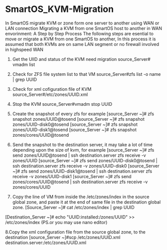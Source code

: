 # SmartOS_KVM-Migration
In SmartOS migrate KVM or zone form one server to another using WAN or LAN connection
Migrating a KVM from one SmartOS host to another in WAN envorinment: A Step by Step Process
The following steps are esential to move or migrate a KVM from one SmartOS to another, In this process it is assumed that both KVMs are on same LAN segment or no firewall involved in highspeed WAN
1. Get the UIID and status of the KVM need migration
source_Server# vmadm list

2. Check for ZFS file system list to that VM 
source_Server#zfs list -o name | grep UUID

3. Check for xml cofiguration file of KVM
source_Server#/etc/zones/UUID.xml
4. Stop the KVM
source_Server#vmadm stop UUID

5. Create the snapshot of every zfs for example
[source_Server ~]# zfs snapshot zones/UUID@tosend
[source_Server ~]# zfs snapshot zones/UUID-disk0@tosend
[source_Server ~]# zfs snapshot zones/UUID-disk1@tosend
[source_Server ~]# zfs snapshot zones/cores/UUID@tosend

6. Send the snapshot to the destination server, it may take a lot of time depending upon the size of kvm, for example
[source_Server ~]# zfs send zones/UUID@tosend | ssh destination.server zfs receive -v zones/UUID
[source_Server ~]# zfs send zones/UUID-disk0@tosend | ssh destination.server zfs receive -v zones/UUID-disk0
[source_Server ~]# zfs send zones/UUID-disk1@tosend | ssh destination.server zfs receive -v zones/UUID-disk1
[source_Server ~]# zfs send zones/cores/UUID@tosend | ssh destination.server zfs receive -v zones/cores/UUID
7. Copy the line of VM from inside the /etc/zones/index in the source global zone, and paste it at the end of same file in the destination global zone.
[Source_Server ~]# cat /etc/zones/index | grep UUID

[Destination_Server ~]# echo "UUID:installed:/zones/UUID" >> /etc/zones/index
(PS.or you may use nano editor)

8.Copy the xml configuration file from the source global zone, to the destination 
[source_Server ~]#scp /etc/zones/UUID.xml destination.server:/etc/zones/UUID.xml

